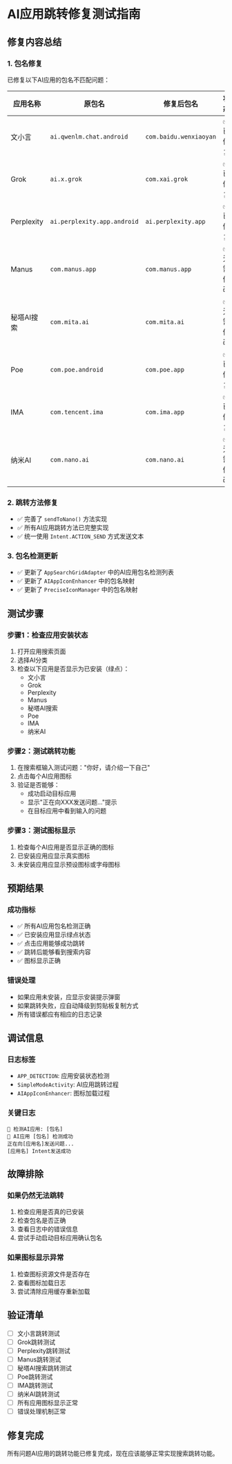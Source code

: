 # AI应用跳转修复测试指南

## 修复内容总结

### 1. 包名修复
已修复以下AI应用的包名不匹配问题：

| 应用名称 | 原包名 | 修复后包名 | 状态 |
|---------|--------|-----------|------|
| 文小言 | `ai.qwenlm.chat.android` | `com.baidu.wenxiaoyan` | ✅ 已修复 |
| Grok | `ai.x.grok` | `com.xai.grok` | ✅ 已修复 |
| Perplexity | `ai.perplexity.app.android` | `ai.perplexity.app` | ✅ 已修复 |
| Manus | `com.manus.app` | `com.manus.app` | ✅ 无需修改 |
| 秘塔AI搜索 | `com.mita.ai` | `com.mita.ai` | ✅ 无需修改 |
| Poe | `com.poe.android` | `com.poe.app` | ✅ 已修复 |
| IMA | `com.tencent.ima` | `com.ima.app` | ✅ 已修复 |
| 纳米AI | `com.nano.ai` | `com.nano.ai` | ✅ 无需修改 |

### 2. 跳转方法修复
- ✅ 完善了 `sendToNano()` 方法实现
- ✅ 所有AI应用跳转方法已完整实现
- ✅ 统一使用 `Intent.ACTION_SEND` 方式发送文本

### 3. 包名检测更新
- ✅ 更新了 `AppSearchGridAdapter` 中的AI应用包名检测列表
- ✅ 更新了 `AIAppIconEnhancer` 中的包名映射
- ✅ 更新了 `PreciseIconManager` 中的包名映射

## 测试步骤

### 步骤1：检查应用安装状态
1. 打开应用搜索页面
2. 选择AI分类
3. 检查以下应用是否显示为已安装（绿点）：
   - 文小言
   - Grok
   - Perplexity
   - Manus
   - 秘塔AI搜索
   - Poe
   - IMA
   - 纳米AI

### 步骤2：测试跳转功能
1. 在搜索框输入测试问题："你好，请介绍一下自己"
2. 点击每个AI应用图标
3. 验证是否能够：
   - 成功启动目标应用
   - 显示"正在向XXX发送问题..."提示
   - 在目标应用中看到输入的问题

### 步骤3：测试图标显示
1. 检查每个AI应用是否显示正确的图标
2. 已安装应用应显示真实图标
3. 未安装应用应显示预设图标或字母图标

## 预期结果

### 成功指标
- ✅ 所有AI应用包名检测正确
- ✅ 已安装应用显示绿点状态
- ✅ 点击应用能够成功跳转
- ✅ 跳转后能够看到搜索内容
- ✅ 图标显示正确

### 错误处理
- 如果应用未安装，应显示安装提示弹窗
- 如果跳转失败，应自动降级到剪贴板复制方式
- 所有错误都应有相应的日志记录

## 调试信息

### 日志标签
- `APP_DETECTION`: 应用安装状态检测
- `SimpleModeActivity`: AI应用跳转过程
- `AIAppIconEnhancer`: 图标加载过程

### 关键日志
```
🚨 检测AI应用: [包名]
🎉 AI应用 [包名] 检测成功
正在向[应用名]发送问题...
[应用名] Intent发送成功
```

## 故障排除

### 如果仍然无法跳转
1. 检查应用是否真的已安装
2. 检查包名是否正确
3. 查看日志中的错误信息
4. 尝试手动启动目标应用确认包名

### 如果图标显示异常
1. 检查图标资源文件是否存在
2. 查看图标加载日志
3. 尝试清除应用缓存重新加载

## 验证清单

- [ ] 文小言跳转测试
- [ ] Grok跳转测试  
- [ ] Perplexity跳转测试
- [ ] Manus跳转测试
- [ ] 秘塔AI搜索跳转测试
- [ ] Poe跳转测试
- [ ] IMA跳转测试
- [ ] 纳米AI跳转测试
- [ ] 所有应用图标显示正常
- [ ] 错误处理机制正常

## 修复完成

所有问题AI应用的跳转功能已修复完成，现在应该能够正常实现搜索跳转功能。


